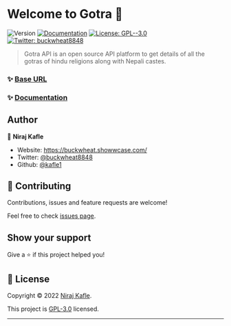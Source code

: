 # Welcome to Gotra 👋
![Version](https://img.shields.io/badge/version-1.0.5-blue.svg?cacheSeconds=2592000)
[![Documentation](https://img.shields.io/badge/documentation-yes-brightgreen.svg)](https://documenter.getpostman.com/view/12627760/2s8YstUDWB)
[![License: GPL--3.0](https://img.shields.io/badge/License-GPL--3.0-yellow.svg)](https://github.com/kafle1/gotra/blob/master/LICENSE)
[![Twitter: buckwheat8848](https://img.shields.io/twitter/follow/buckwheat8848.svg?style=social)](https://twitter.com/buckwheat8848)

> Gotra API is an open source API platform to get details of all the gotras of hindu religions along with Nepali castes.

### ✨ [Base URL](https://gotra.up.railway.app/api/)
### ✨ [Documentation](https://documenter.getpostman.com/view/12627760/2s8YstUDWB)


## Author

👤 **Niraj Kafle**

* Website: https://buckwheat.showwcase.com/
* Twitter: [@buckwheat8848](https://twitter.com/buckwheat8848)
* Github: [@kafle1](https://github.com/kafle1)

## 🤝 Contributing

Contributions, issues and feature requests are welcome!

Feel free to check [issues page](https://github.com/kafle1/gotra/issues). 

## Show your support

Give a ⭐️ if this project helped you!


## 📝 License

Copyright © 2022 [Niraj Kafle](https://github.com/kafle1).

This project is [GPL-3.0](https://github.com/kafle1/gotra/blob/master/LICENSE) licensed.

***
